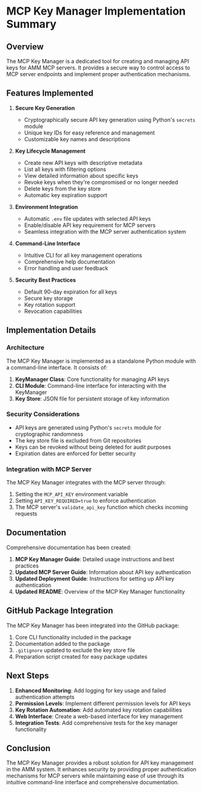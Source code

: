 # MCP Key Manager Implementation Summary

## Overview

The MCP Key Manager is a dedicated tool for creating and managing API keys for AMM MCP servers. It provides a secure way to control access to MCP server endpoints and implement proper authentication mechanisms.

## Features Implemented

1. **Secure Key Generation**
   - Cryptographically secure API key generation using Python's `secrets` module
   - Unique key IDs for easy reference and management
   - Customizable key names and descriptions

2. **Key Lifecycle Management**
   - Create new API keys with descriptive metadata
   - List all keys with filtering options
   - View detailed information about specific keys
   - Revoke keys when they're compromised or no longer needed
   - Delete keys from the key store
   - Automatic key expiration support

3. **Environment Integration**
   - Automatic `.env` file updates with selected API keys
   - Enable/disable API key requirement for MCP servers
   - Seamless integration with the MCP server authentication system

4. **Command-Line Interface**
   - Intuitive CLI for all key management operations
   - Comprehensive help documentation
   - Error handling and user feedback

5. **Security Best Practices**
   - Default 90-day expiration for all keys
   - Secure key storage
   - Key rotation support
   - Revocation capabilities

## Implementation Details

### Architecture

The MCP Key Manager is implemented as a standalone Python module with a command-line interface. It consists of:

1. **KeyManager Class**: Core functionality for managing API keys
2. **CLI Module**: Command-line interface for interacting with the KeyManager
3. **Key Store**: JSON file for persistent storage of key information

### Security Considerations

- API keys are generated using Python's `secrets` module for cryptographic randomness
- The key store file is excluded from Git repositories
- Keys can be revoked without being deleted for audit purposes
- Expiration dates are enforced for better security

### Integration with MCP Server

The MCP Key Manager integrates with the MCP server through:

1. Setting the `MCP_API_KEY` environment variable
2. Setting `API_KEY_REQUIRED=true` to enforce authentication
3. The MCP server's `validate_api_key` function which checks incoming requests

## Documentation

Comprehensive documentation has been created:

1. **MCP Key Manager Guide**: Detailed usage instructions and best practices
2. **Updated MCP Server Guide**: Information about API key authentication
3. **Updated Deployment Guide**: Instructions for setting up API key authentication
4. **Updated README**: Overview of the MCP Key Manager functionality

## GitHub Package Integration

The MCP Key Manager has been integrated into the GitHub package:

1. Core CLI functionality included in the package
2. Documentation added to the package
3. `.gitignore` updated to exclude the key store file
4. Preparation script created for easy package updates

## Next Steps

1. **Enhanced Monitoring**: Add logging for key usage and failed authentication attempts
2. **Permission Levels**: Implement different permission levels for API keys
3. **Key Rotation Automation**: Add automated key rotation capabilities
4. **Web Interface**: Create a web-based interface for key management
5. **Integration Tests**: Add comprehensive tests for the key manager functionality

## Conclusion

The MCP Key Manager provides a robust solution for API key management in the AMM system. It enhances security by providing proper authentication mechanisms for MCP servers while maintaining ease of use through its intuitive command-line interface and comprehensive documentation.
